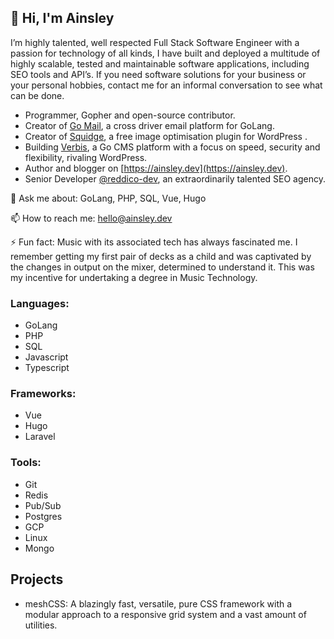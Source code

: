 ## 👋 Hi, I'm Ainsley

I’m highly talented, well respected Full Stack Software Engineer with a passion for technology of all
kinds, I have built and deployed a multitude of highly scalable, tested and maintainable software
applications, including SEO tools and API’s.
If you need software solutions for your business or your personal hobbies, contact me for an
informal conversation to see what can be done.

- Programmer, Gopher and open-source contributor.
- Creator of [Go Mail](https://github.com/ainsleyclark/go-mail), a cross driver email platform for GoLang.
- Creator of [Squidge](https://wordpress.org/plugins/squidge/), a free image optimisation plugin for WordPress . 
- Building [Verbis](https://github.com/verbiscms/verbis/), a Go CMS platform with a focus on speed, security and flexibility, rivaling WordPress.
- Author and blogger on [https://ainsley.dev](https://ainsley.dev).
- Senior Developer [@reddico-dev](https://github.com/reddico-dev), an extraordinarily talented SEO agency.

💬 Ask me about: GoLang, PHP, SQL, Vue, Hugo

📫 How to reach me: hello@ainsley.dev

⚡ Fun fact: Music with its associated tech has always fascinated me. I remember getting my first
pair of decks as a child and was captivated by the changes in output on the mixer, determined to
understand it. This was my incentive for undertaking a degree in Music Technology.

### Languages:
- GoLang
- PHP
- SQL
- Javascript
- Typescript

### Frameworks:
- Vue
- Hugo
- Laravel

### Tools:
- Git
- Redis
- Pub/Sub
- Postgres
- GCP 
- Linux
- Mongo

## Projects

- meshCSS: A blazingly fast, versatile, pure CSS framework with a modular approach to a responsive grid system and a vast amount of utilities.

<!-- Here are some ideas to get you started:

- 🔭 I’m currently working on ...
- 🌱 I’m currently learning ...
- 👯 I’m looking to collaborate on ...
- 🤔 I’m looking for help with ...
- 💬 Ask me about ...
- 📫 How to reach me: ...
- 😄 Pronouns: ...
- ⚡ Fun fact: ...
 -->
